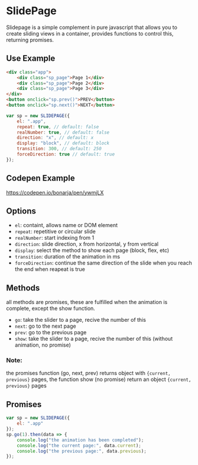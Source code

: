 # SlidePage

Slidepage is a simple complement in pure javascript that allows you to create sliding views in a container, provides functions to control this, returning promises.

## Use Example

```html
<div class="app">
    <div class="sp_page">Page 1</div>
    <div class="sp_page">Page 2</div>
    <div class="sp_page">Page 3</div>
</div>
<button onclick="sp.prev()">PREV</button>
<button onclick="sp.next()">NEXT</button>
```

```javascript
var sp = new SLIDEPAGE({
    el: ".app",
    repeat: true, // default: false
    realNumber: true, // default: false
    direction: "x", // default: x
    display: "block", // default: block
    transition: 300, // default: 250
    forceDirection: true // default: true
});
```

## Codepen Example

https://codepen.io/bonarja/pen/ywmjLX

## Options

-   `el`: containt, allows name or DOM element
-   `repeat`: repetitive or circular slide
-   `realNumber`: start indexing from 1
-   `direction`: slide direction, x from horizontal, y from vertical
-   `display`: select the method to show each page (block, flex, etc)
-   `transition`: duration of the animation in ms
-   `forceDirection`: continue the same direction of the slide when you reach the end when reapeat is true

## Methods

all methods are promises, these are fulfilled when the animation is complete, except the show function.

-   `go`: take the slider to a page, recive the number of this
-   `next`: go to the next page
-   `prev`: go to the previous page
-   `show`: take the slider to a page, recive the number of this (without animation, no promise)

### Note:

the promises function (go, next, prev) returns object with `{current, previous}` pages, the function show (no promise) return an object `{current, previous}` pages

## Promises

```javascript
var sp = new SLIDEPAGE({
    el: ".app"
});
sp.go(1).then(data => {
    console.log("the animation has been completed");
    console.log("the current page:", data.current);
    console.log("the previous page:", data.previous);
});
```
